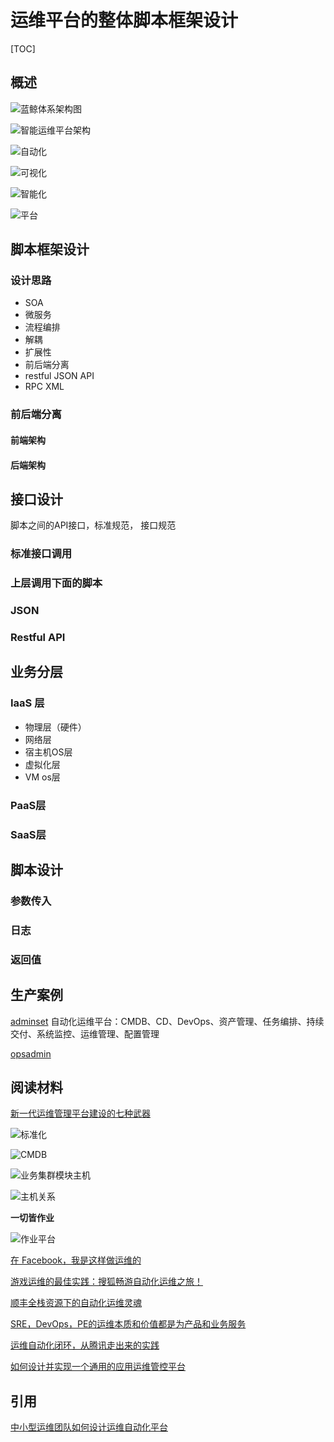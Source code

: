 # 运维平台的整体脚本框架设计

[TOC]

## 概述


![蓝鲸体系架构图](http://bk.tencent.com/document/static/images/bk/bkIntroduction/allView.png)

![智能运维平台架构](http://www.szlanyou.com/Uploads/201711/59ffc78543a1e.png)

![自动化](http://www.szlanyou.com/Uploads/201711/59ffc7974aa86.png)

![可视化](http://www.szlanyou.com/Uploads/201711/59ffc7a8b39c2.png)

![智能化](http://www.szlanyou.com/Uploads/201711/59ffc7b695fab.png)

![平台](http://blog.shurenyun.com/content/images/2016/05/----------------20160019.jpg)

## 脚本框架设计

### 设计思路

 * SOA
 * 微服务
 * 流程编排
 * 解耦
 * 扩展性
 * 前后端分离
 * restful JSON API
 * RPC XML

### 前后端分离


#### 前端架构

#### 后端架构


## 接口设计

脚本之间的API接口，标准规范， 接口规范

### 标准接口调用


### 上层调用下面的脚本


### JSON

### Restful API


## 业务分层



### IaaS 层
* 物理层（硬件）
* 网络层
* 宿主机OS层
* 虚拟化层
* VM os层

### PaaS层

### SaaS层


## 脚本设计

### 参数传入

### 日志 

### 返回值





## 生产案例

[adminset](https://github.com/guohongze/adminset)
自动化运维平台：CMDB、CD、DevOps、资产管理、任务编排、持续交付、系统监控、运维管理、配置管理

[opsadmin](https://github.com/itnihao/opsadmin)




## 阅读材料

[新一代运维管理平台建设的七种武器](http://www.yunweipai.com/archives/23945.html)


![标准化](http://tektea-img.b0.upaiyun.com/blog/2017/11/110.jpg)


![CMDB](http://tektea-img.b0.upaiyun.com/blog/2017/11/25.jpg)


![业务集群模块主机](http://tektea-img.b0.upaiyun.com/blog/2017/11/33.jpg)


![主机关系](http://tektea-img.b0.upaiyun.com/blog/2017/11/43.jpg)


**一切皆作业**

![作业平台](http://tektea-img.b0.upaiyun.com/blog/2017/11/53.jpg)


[在 Facebook，我是这样做运维的](http://www.yunweipai.com/archives/23957.html)


[游戏运维的最佳实践：搜狐畅游自动化运维之旅！](http://www.yunweipai.com/archives/21912.html)


[顺丰全栈资源下的自动化运维灵魂](http://www.yunweipai.com/archives/24437.html)


[SRE，DevOps，PE的运维本质和价值都是为产品和业务服务](http://www.yunweipai.com/archives/14621.html)

[运维自动化闭环，从腾讯走出来的实践](http://blog.shurenyun.com/117-shurenyun-huodong/)


[如何设计并实现一个通用的应用运维管控平台](http://zhuanlan.51cto.com/art/201704/538113.htm)


## 引用

[中小型运维团队如何设计运维自动化平台](http://www.yunweipai.com/archives/23930.html)

[]()

[]()

[]()


[]()

[]()

[]()

[]()


